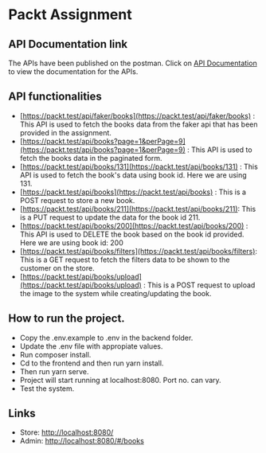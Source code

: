 # Packt Assignment

## API Documentation link

The APIs have been published on the postman. Click on [API Documentation](https://documenter.getpostman.com/view/8610000/2s93Xzyi9N#ea354f91-d6f5-4c90-b07e-f7a68e766d4d) to view the documentation for the APIs.

## API functionalities

- [https://packt.test/api/faker/books](https://packt.test/api/faker/books) : This API is used to fetch the books data from the faker api that has been provided in the assignment.
- [https://packt.test/api/books?page=1&perPage=9](https://packt.test/api/books?page=1&perPage=9) : This API is used to fetch the books data in the paginated form.
- [https://packt.test/api/books/131](https://packt.test/api/books/131) : This API is used to fetch the book's data using book id. Here we are using 131.
- [https://packt.test/api/books](https://packt.test/api/books) : This is a POST request to store a new book.
- [https://packt.test/api/books/211](https://packt.test/api/books/211): This is a PUT request to update the data for the book id 211.
- [https://packt.test/api/books/200](https://packt.test/api/books/200) : This API is used to DELETE the book based on the book id provided. Here we are using book id: 200
- [https://packt.test/api/books/filters](https://packt.test/api/books/filters): This is a GET request to fetch the filters data to be shown to the customer on the store.
- [https://packt.test/api/books/upload](https://packt.test/api/books/upload) : This is a POST request to upload the image to the system while creating/updating the book.

## How to run the project.

- Copy the .env.example to .env in the backend folder.
- Update the .env file with appropiate values.
- Run composer install.
- Cd to the frontend and then run yarn install.
- Then run yarn serve.
- Project will start running at localhost:8080. Port no. can vary.
- Test the system.

## Links

- Store: [http://localhost:8080/](http://localhost:8080/#/)
- Admin: [http://localhost:8080/#/books](http://localhost:8080/#/books)
